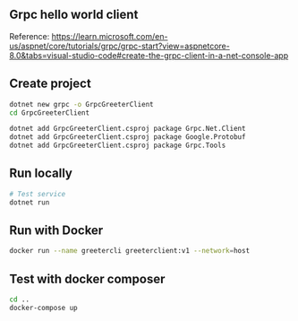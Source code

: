 ## Grpc hello world client

Reference: https://learn.microsoft.com/en-us/aspnet/core/tutorials/grpc/grpc-start?view=aspnetcore-8.0&tabs=visual-studio-code#create-the-grpc-client-in-a-net-console-app


## Create project

```bash
dotnet new grpc -o GrpcGreeterClient
cd GrpcGreeterClient

dotnet add GrpcGreeterClient.csproj package Grpc.Net.Client
dotnet add GrpcGreeterClient.csproj package Google.Protobuf
dotnet add GrpcGreeterClient.csproj package Grpc.Tools
```

## Run locally

```bash
# Test service
dotnet run
```

## Run with Docker

```bash
docker run --name greetercli greeterclient:v1 --network=host
```

## Test with docker composer

```bash
cd ..
docker-compose up
```
